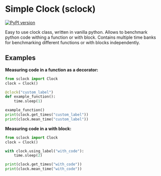 # Simple Clock (sclock)

[![PyPI version](https://img.shields.io/pypi/v/sclock?color=blue)](https://pypi.org/project/sclock/)

Easy to use clock class, written in vanilla python. Allows to benchmark python code withing a function or with block. Contains multiple time banks for benchmarking different functions or with blocks independently.

## Examples
**Measuring code in a function as a decorator:**
```python
from sclock import Clock
clock = Clock()

@clock("custom_label")
def example_function():
    time.sleep(1)

example_function()
print(clock.get_times("custom_label"))
print(clock.mean_time("custom_label"))
```
**Measuring code in a with block:**
```python
from sclock import Clock
clock = Clock()

with clock.using_label("with_code"):
    time.sleep(2)

print(clock.get_times("with_code"))
print(clock.mean_time("with_code"))
```
